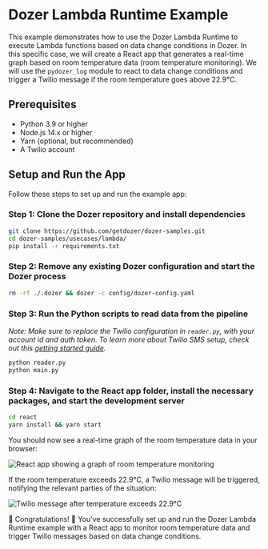 # Dozer Lambda Runtime Example

This example demonstrates how to use the Dozer Lambda Runtime to execute Lambda functions based on data change conditions in Dozer. In this specific case, we will create a React app that generates a real-time graph based on room temperature data (room temperature monitoring). We will use the `pydozer_log` module to react to data change conditions and trigger a Twilio message if the room temperature goes above 22.9°C.

## Prerequisites

- Python 3.9 or higher
- Node.js 14.x or higher
- Yarn (optional, but recommended)
- A Twilio account

## Setup and Run the App

Follow these steps to set up and run the example app:

### Step 1: Clone the Dozer repository and install dependencies

```bash
git clone https://github.com/getdozer/dozer-samples.git
cd dozer-samples/usecases/lambda/
pip install -r requirements.txt
```

### Step 2: Remove any existing Dozer configuration and start the Dozer process

```bash
rm -rf ./.dozer && dozer -c config/dozer-config.yaml
```

### Step 3: Run the Python scripts to read data from the pipeline

*Note: Make sure to replace the Twilio configuration in `reader.py`, with your account id and auth token. To learn more about Twilio SMS setup, check out this [getting started guide](https://www.twilio.com/docs/sms/quickstart/python).*

```bash
python reader.py
python main.py
```

### Step 4: Navigate to the React app folder, install the necessary packages, and start the development server

```bash
cd react
yarn install && yarn start
```

You should now see a real-time graph of the room temperature data in your browser:

![React app showing a graph of room temperature monitoring](https://i.imgur.com/2IhoM5C.png)

If the room temperature exceeds 22.9°C, a Twilio message will be triggered, notifying the relevant parties of the situation:

![Twilio message after temperature exceeds 22.9°C](https://i.imgur.com/WIpnpPc.png)

🎉 Congratulations! 🎉 You've successfully set up and run the Dozer Lambda Runtime example with a React app to monitor room temperature data and trigger Twilio messages based on data change conditions.
